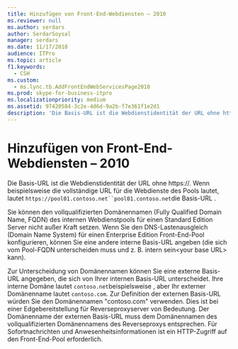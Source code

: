 ```yaml
---
title: Hinzufügen von Front-End-Webdiensten – 2010
ms.reviewer: null
ms.author: serdars
author: SerdarSoysal
manager: serdars
ms.date: 11/17/2018
audience: ITPro
ms.topic: article
f1.keywords:
  - CSH
ms.custom:
  - ms.lync.tb.AddFrontEndWebServicesPage2010
ms.prod: skype-for-business-itpro
ms.localizationpriority: medium
ms.assetid: 97420584-3c2e-4d6d-9a2b-f7e361f1e2d1
description: 'Die Basis-URL ist die Webdienstidentität der URL ohne https://. Wenn beispielsweise die vollständige URL für die Webdienste des Pools lautet, lautet `https://pool01.contoso.net``pool01.contoso.net`die Basis-URL .'
---
```


# <a name="add-front-end-web-services-2010"></a>Hinzufügen von Front-End-Webdiensten – 2010
 
Die Basis-URL ist die Webdienstidentität der URL ohne https://. Wenn beispielsweise die vollständige URL für die Webdienste des Pools lautet, lautet `https://pool01.contoso.net``pool01.contoso.net`die Basis-URL .
  
Sie können den vollqualifizierten Domänennamen (Fully Qualified Domain Name, FQDN) des internen Webdienstpools für einen Standard Edition Server nicht außer Kraft setzen. Wenn Sie den DNS-Lastenausgleich (Domain Name System) für einen Enterprise Edition Front-End-Pool konfigurieren, können Sie eine andere interne Basis-URL angeben (die sich vom Pool-FQDN unterscheiden muss und z. B. intern sein\<your base URL\> kann).
  
Zur Unterscheidung von Domänennamen können Sie eine externe Basis-URL angegeben, die sich von Ihrer internen Basis-URL unterscheidet. Ihre interne Domäne lautet `contoso.net`beispielsweise , aber Ihr externer Domänenname lautet `contoso.com`. Zur Definition der externen Basis-URL würden Sie den Domänennamen "contoso.com" verwenden. Dies ist bei einer Edgebereitstellung für Reverseproxyserver von Bedeutung. Der Domänenname der externen Basis-URL muss dem Domänennamen des vollqualifizierten Domänennamens des Reverseproxys entsprechen. Für Sofortnachrichten und Anwesenheitsinformationen ist ein HTTP-Zugriff auf den Front-End-Pool erforderlich.
  

